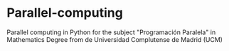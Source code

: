 # Parallel-computing
Parallel computing in Python for the subject "Programación Paralela" in Mathematics Degree from de Universidad Complutense de Madrid (UCM)
